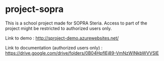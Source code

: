 # project-sopra
This is a school project made for SOPRA Steria.
Access to part of the project might be restricted to authorized users only.

Link to demo : http://sproject-demo.azurewebsites.net/ 

Link to documentation (authorized users only) : https://drive.google.com/drive/folders/0B04HpflEj89-VmNzWlNkbWVVSlE
